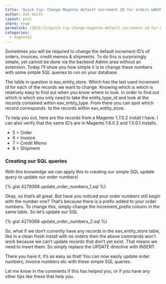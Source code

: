 ```yaml
---
title: 'Quick tip: Change Magento default increment ID for orders &#038; invoices'
author: Ash Smith
layout: post
share: true
permalink: /2012/12/quick-tip-change-magento-default-increment-id-for-orders-invoices/
categories:
  - magento1
---
```

Sometimes you will be required to change the default increment ID&#8217;s of orders, invoices, credit memos & shipments. To do this is surprisingly simple, yet cannot be done via the backend Admin area without an extension. Today I&#8217;ll show you how simple it is to change these numbers with some simple SQL queries to run on your database.

The table in question is eav\_entity\_store. Which has the last used increment id for each of the records we want to change. Knowing which is which is relatively easy to find out when you know where to look. In order to find out which is which you only need to take the entity\_type\_id and look at the records contained within eav\_entity\_type. From there you can spot which record corresponds  to the records within eav\_entity\_store.

To help you out, here are the records from a Magento 1.7.0.2 install I have. I can also verify that the same ID&#8217;s are in Magento 1.6.0.2 and 1.5.0.1 installs.

*   5 = Order
*   6 = Invoice
*   7 = Credit Memo
*   8 = Shipment

### Creating our SQL queries

With this knowledge we can apply this to creating our simple SQL update query to update our order numbers!

{% gist 4279368 update_order_numbers_1.sql %}

Okay, so that&#8217;s all great. But have you noticed your order numbers still begin with the number one? That&#8217;s because there is a prefix added to your order numbers. To change this, simply change the increment_prefix column in the same table. So let&#8217;s update our SQL

{% gist 4279368 update_order_numbers_2.sql %}

So, what if we don&#8217;t currently have any records in the eav\_entity\_store table, like in a clean fresh install with no orders then the above commands won&#8217;t work because we can&#8217;t update records that don&#8217;t yet exist. That means we need to insert them. So simply replace the UPDATE directive with INSERT.

There you have it, it&#8217;s as easy as that! You can now easily update order numbers, invoice numbers etc with these simple SQL queries.

Let me know in the comments if this has helped you, or if you have any other tips like these that help you.
